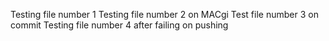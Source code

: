 Testing file number 1
Testing file number 2 on MACgi
Test file number 3 on commit
Testing file number 4 after failing on pushing